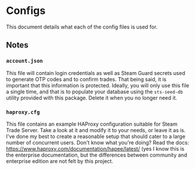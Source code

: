 # Configs

This document details what each of the config files is used for.

## Notes

### `account.json`

This file will contain login credentials as well as Steam Guard secrets used to generate OTP codes and to confirm trades. That being said, it is important that this information is protected. Ideally, you will only use this file a single time, and that is to populate your database using the `sts-seed-db` utility provided with this package. Delete it when you no longer need it.

### `haproxy.cfg`

This file contains an example HAProxy configuration suitable for Steam Trade Server. Take a look at it and modify it to your needs, or leave it as is. I've done my best to create a reasonable setup that should cater to a large number of concurrent users. Don't know what you're doing? Read the docs: <https://www.haproxy.com/documentation/hapee/latest/> (yes I know this is the enterprise documentation, but the differences between community and enterprise edition are not felt by this project.
